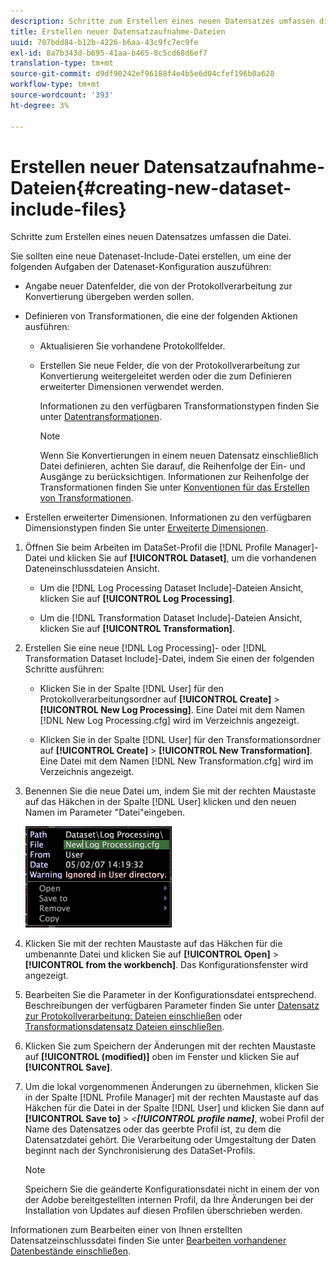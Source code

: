 ```yaml
---
description: Schritte zum Erstellen eines neuen Datensatzes umfassen die Datei.
title: Erstellen neuer Datensatzaufnahme-Dateien
uuid: 707bdd84-b12b-4226-b6aa-43c9fc7ec9fe
exl-id: 8a7b343d-b695-41aa-b465-8c5cd68d6ef7
translation-type: tm+mt
source-git-commit: d9df90242ef96188f4e4b5e6d04cfef196b0a628
workflow-type: tm+mt
source-wordcount: '393'
ht-degree: 3%

---
```


# Erstellen neuer Datensatzaufnahme-Dateien{#creating-new-dataset-include-files}

Schritte zum Erstellen eines neuen Datensatzes umfassen die Datei.

Sie sollten eine neue Datenaset-Include-Datei erstellen, um eine der folgenden Aufgaben der Datenaset-Konfiguration auszuführen:

* Angabe neuer Datenfelder, die von der Protokollverarbeitung zur Konvertierung übergeben werden sollen.
* Definieren von Transformationen, die eine der folgenden Aktionen ausführen:

   * Aktualisieren Sie vorhandene Protokollfelder.
   * Erstellen Sie neue Felder, die von der Protokollverarbeitung zur Konvertierung weitergeleitet werden oder die zum Definieren erweiterter Dimensionen verwendet werden.

      Informationen zu den verfügbaren Transformationstypen finden Sie unter [Datentransformationen](../../../../home/c-dataset-const-proc/c-data-trans/c-abt-transf.md).

      >[!NOTE]
      >
      >Wenn Sie Konvertierungen in einem neuen Datensatz einschließlich Datei definieren, achten Sie darauf, die Reihenfolge der Ein- und Ausgänge zu berücksichtigen. Informationen zur Reihenfolge der Transformationen finden Sie unter [Konventionen für das Erstellen von Transformationen](../../../../home/c-dataset-const-proc/c-data-trans/c-con-transf.md#concept-01998eebb7e347c58255fb442f2613b6).

* Erstellen erweiterter Dimensionen. Informationen zu den verfügbaren Dimensionstypen finden Sie unter [Erweiterte Dimensionen](../../../../home/c-dataset-const-proc/c-ex-dim/c-abt-ex-dim.md).

1. Öffnen Sie beim Arbeiten im DataSet-Profil die [!DNL Profile Manager]-Datei und klicken Sie auf **[!UICONTROL Dataset]**, um die vorhandenen Dateneinschlussdateien Ansicht.

   * Um die [!DNL Log Processing Dataset Include]-Dateien Ansicht, klicken Sie auf **[!UICONTROL Log Processing]**.

   * Um die [!DNL Transformation Dataset Include]-Dateien Ansicht, klicken Sie auf **[!UICONTROL Transformation]**.

1. Erstellen Sie eine neue [!DNL Log Processing]- oder [!DNL Transformation Dataset Include]-Datei, indem Sie einen der folgenden Schritte ausführen:

   * Klicken Sie in der Spalte [!DNL User] für den Protokollverarbeitungsordner auf **[!UICONTROL Create]** > **[!UICONTROL New Log Processing]**. Eine Datei mit dem Namen [!DNL New Log Processing.cfg] wird im Verzeichnis angezeigt.

   * Klicken Sie in der Spalte [!DNL User] für den Transformationsordner auf **[!UICONTROL Create]** > **[!UICONTROL New Transformation]**. Eine Datei mit dem Namen [!DNL New Transformation.cfg] wird im Verzeichnis angezeigt.

1. Benennen Sie die neue Datei um, indem Sie mit der rechten Maustaste auf das Häkchen in der Spalte [!DNL User] klicken und den neuen Namen im Parameter &quot;Datei&quot;eingeben.

   ![Schritt-Info](assets/vis_ProfileManager_RenameFile.png)

1. Klicken Sie mit der rechten Maustaste auf das Häkchen für die umbenannte Datei und klicken Sie auf **[!UICONTROL Open]** > **[!UICONTROL from the workbench]**. Das Konfigurationsfenster wird angezeigt.
1. Bearbeiten Sie die Parameter in der Konfigurationsdatei entsprechend. Beschreibungen der verfügbaren Parameter finden Sie unter [Datensatz zur Protokollverarbeitung: Dateien einschließen](../../../../home/c-dataset-const-proc/c-dataset-inc-files/c-types-dataset-inc-files/c-log-proc-dataset-inc-files/c-log-proc-dataset-inc-files.md#concept-999475a22519432e98844622ca95b6ab) oder [Transformationsdatensatz Dateien einschließen](../../../../home/c-dataset-const-proc/c-dataset-inc-files/c-types-dataset-inc-files/c-trans-dataset-inc-files.md#concept-c64aa78ed9ce40b8a0f4932c82ff5ace).
1. Klicken Sie zum Speichern der Änderungen mit der rechten Maustaste auf **[!UICONTROL (modified)]** oben im Fenster und klicken Sie auf **[!UICONTROL Save]**.
1. Um die lokal vorgenommenen Änderungen zu übernehmen, klicken Sie in der Spalte [!DNL Profile Manager] mit der rechten Maustaste auf das Häkchen für die Datei in der Spalte [!DNL User] und klicken Sie dann auf **[!UICONTROL Save to]** > *&lt;**[!UICONTROL profile name]***, wobei Profil der Name des Datensatzes oder das geerbte Profil ist, zu dem die Datensatzdatei gehört. Die Verarbeitung oder Umgestaltung der Daten beginnt nach der Synchronisierung des DataSet-Profils.

   >[!NOTE]
   >
   >Speichern Sie die geänderte Konfigurationsdatei nicht in einem der von der Adobe bereitgestellten internen Profil, da Ihre Änderungen bei der Installation von Updates auf diesen Profilen überschrieben werden.

Informationen zum Bearbeiten einer von Ihnen erstellten Datensatzeinschlussdatei finden Sie unter [Bearbeiten vorhandener Datenbestände einschließen](../../../../home/c-dataset-const-proc/c-dataset-inc-files/c-work-dataset-inc-files/t-edit-ex-dataset-inc-files.md#task-456c04e38ebc425fb35677a6bb6aa077).
